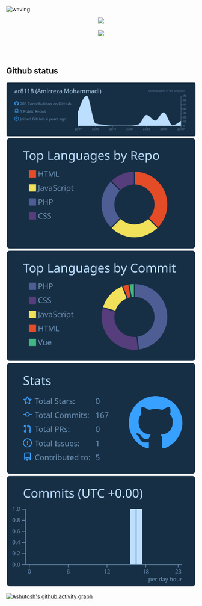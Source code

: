 ![waving](https://capsule-render.vercel.app/api?type=waving&height=200&text=Amirreza%20Mohammadi&fontAlignY=40&color=gradient)


<p align="center">
  <a href="https://skillicons.dev">
    <img src="https://skillicons.dev/icons?i=vue,nuxtjs,js,ts,tailwind,bootstrap" />
  </a>
</p>
<p align="center">
  <a href="https://skillicons.dev">
    <img src="https://skillicons.dev/icons?i=react,nextjs,vscode,php,laravel,mysql" />
  </a>
</p>

<br />

<br />

## Github status

[![](https://raw.githubusercontent.com/ar8118/profile-summary-cards/master/profile-summary-card-output/prussian/0-profile-details.svg)](https://github.com/vn7n24fzkq/github-profile-summary-cards)
[![](https://raw.githubusercontent.com/ar8118/profile-summary-cards/master/profile-summary-card-output/prussian/1-repos-per-language.svg)](https://github.com/vn7n24fzkq/github-profile-summary-cards) [![](https://raw.githubusercontent.com/ar8118/profile-summary-cards/master/profile-summary-card-output/prussian/2-most-commit-language.svg)](https://github.com/vn7n24fzkq/github-profile-summary-cards)
[![](https://raw.githubusercontent.com/ar8118/profile-summary-cards/master/profile-summary-card-output/prussian/3-stats.svg)](https://github.com/vn7n24fzkq/github-profile-summary-cards) [![](https://raw.githubusercontent.com/ar8118/profile-summary-cards/master/profile-summary-card-output/prussian/4-productive-time.svg)](https://github.com/vn7n24fzkq/github-profile-summary-cards)
  
[![Ashutosh's github activity graph](https://github-readme-activity-graph.vercel.app/graph?username=ar8118&theme=react-dark)](https://github.com/ashutosh00710/github-readme-activity-graph)
